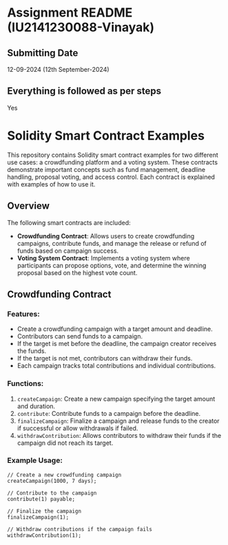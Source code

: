 # Assignment README (IU2141230088-Vinayak)

## Submitting Date
12-09-2024 (12th September-2024)

## Everything is followed as per steps
Yes

# Solidity Smart Contract Examples

This repository contains Solidity smart contract examples for two different use cases: a crowdfunding platform and a voting system. These contracts demonstrate important concepts such as fund management, deadline handling, proposal voting, and access control. Each contract is explained with examples of how to use it.

## Overview

The following smart contracts are included:

- **Crowdfunding Contract**: Allows users to create crowdfunding campaigns, contribute funds, and manage the release or refund of funds based on campaign success.
- **Voting System Contract**: Implements a voting system where participants can propose options, vote, and determine the winning proposal based on the highest vote count.

## Crowdfunding Contract

### Features:
- Create a crowdfunding campaign with a target amount and deadline.
- Contributors can send funds to a campaign.
- If the target is met before the deadline, the campaign creator receives the funds.
- If the target is not met, contributors can withdraw their funds.
- Each campaign tracks total contributions and individual contributions.

### Functions:
1. `createCampaign`: Create a new campaign specifying the target amount and duration.
2. `contribute`: Contribute funds to a campaign before the deadline.
3. `finalizeCampaign`: Finalize a campaign and release funds to the creator if successful or allow withdrawals if failed.
4. `withdrawContribution`: Allows contributors to withdraw their funds if the campaign did not reach its target.

### Example Usage:
```solidity
// Create a new crowdfunding campaign
createCampaign(1000, 7 days);

// Contribute to the campaign
contribute(1) payable;

// Finalize the campaign
finalizeCampaign(1);

// Withdraw contributions if the campaign fails
withdrawContribution(1);
